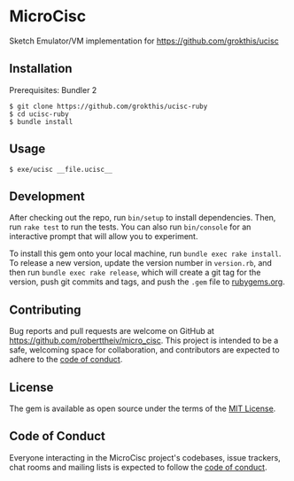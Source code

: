 # MicroCisc

Sketch Emulator/VM implementation for https://github.com/grokthis/ucisc

## Installation

Prerequisites: Bundler 2

```
$ git clone https://github.com/grokthis/ucisc-ruby
$ cd ucisc-ruby
$ bundle install
```

## Usage

```
$ exe/ucisc __file.ucisc__
```

## Development

After checking out the repo, run `bin/setup` to install dependencies. Then, run `rake test` to run the tests. You can also run `bin/console` for an interactive prompt that will allow you to experiment.

To install this gem onto your local machine, run `bundle exec rake install`. To release a new version, update the version number in `version.rb`, and then run `bundle exec rake release`, which will create a git tag for the version, push git commits and tags, and push the `.gem` file to [rubygems.org](https://rubygems.org).

## Contributing

Bug reports and pull requests are welcome on GitHub at https://github.com/roberttheiv/micro_cisc. This project is intended to be a safe, welcoming space for collaboration, and contributors are expected to adhere to the [code of conduct](https://github.com/roberttheiv/micro_cisc/blob/master/CODE_OF_CONDUCT.md).


## License

The gem is available as open source under the terms of the [MIT License](https://opensource.org/licenses/MIT).

## Code of Conduct

Everyone interacting in the MicroCisc project's codebases, issue trackers, chat rooms and mailing lists is expected to follow the [code of conduct](https://github.com/roberttheiv/micro_cisc/blob/master/CODE_OF_CONDUCT.md).
